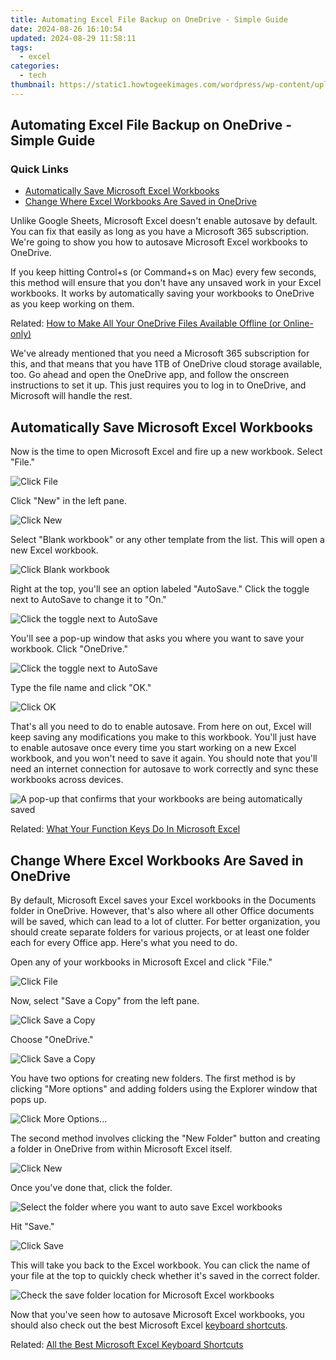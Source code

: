 ```yaml
---
title: Automating Excel File Backup on OneDrive - Simple Guide
date: 2024-08-26 16:10:54
updated: 2024-08-29 11:58:11
tags:
  - excel
categories:
  - tech
thumbnail: https://static1.howtogeekimages.com/wordpress/wp-content/uploads/2021/04/microsoft-excel-logo.jpg
---
```


## Automating Excel File Backup on OneDrive - Simple Guide

### Quick Links

* [Automatically Save Microsoft Excel Workbooks](https://hardware-updates.techidaily.com/easy-to-use-bluetooth-driver-software-for-zexmt-device-compatible-with-all-windows-os/)
* [Change Where Excel Workbooks Are Saved in OneDrive](https://fox-blue.techidaily.com/2024-approved-navigate-motion-sickness-in-virtual-reality-with-ease/)

 Unlike Google Sheets, Microsoft Excel doesn't enable autosave by default. You can fix that easily as long as you have a Microsoft 365 subscription. We're going to show you how to autosave Microsoft Excel workbooks to OneDrive.

 If you keep hitting Control+s (or Command+s on Mac) every few seconds, this method will ensure that you don't have any unsaved work in your Excel workbooks. It works by automatically saving your workbooks to OneDrive as you keep working on them.

Related: [How to Make All Your OneDrive Files Available Offline (or Online-only)](https://on-screen-recording.techidaily.com/new-easy-video-calls-with-googles-hangouts-on-your-android/) 

 We've already mentioned that you need a Microsoft 365 subscription for this, and that means that you have 1TB of OneDrive cloud storage available, too. Go ahead and open the OneDrive app, and follow the onscreen instructions to set it up. This just requires you to log in to OneDrive, and Microsoft will handle the rest.

##  Automatically Save Microsoft Excel Workbooks

 Now is the time to open Microsoft Excel and fire up a new workbook. Select "File."

![Click File](https://static1.howtogeekimages.com/wordpress/wp-content/uploads/2021/04/excel-auto-save-click-file.png) 

 Click "New" in the left pane.

![Click New](https://static1.howtogeekimages.com/wordpress/wp-content/uploads/2021/04/excel-auto-save-click-new.png) 

 Select "Blank workbook" or any other template from the list. This will open a new Excel workbook.

![Click Blank workbook](https://static1.howtogeekimages.com/wordpress/wp-content/uploads/2021/04/excel-auto-save-click-blank-workbook.png) 

 Right at the top, you'll see an option labeled "AutoSave." Click the toggle next to AutoSave to change it to "On."

![Click the toggle next to AutoSave](https://static1.howtogeekimages.com/wordpress/wp-content/uploads/2021/04/excel-auto-save-click-on.png) 

 You'll see a pop-up window that asks you where you want to save your workbook. Click "OneDrive."

![Click the toggle next to AutoSave](https://static1.howtogeekimages.com/wordpress/wp-content/uploads/2021/04/excel-auto-save-click-on.png) 

 Type the file name and click "OK."

![Click OK](https://static1.howtogeekimages.com/wordpress/wp-content/uploads/2021/04/excel-auto-save-click-ok.png) 

 That's all you need to do to enable autosave. From here on out, Excel will keep saving any modifications you make to this workbook. You'll just have to enable autosave once every time you start working on a new Excel workbook, and you won't need to save it again. You should note that you'll need an internet connection for autosave to work correctly and sync these workbooks across devices.

![A pop-up that confirms that your workbooks are being automatically saved](https://static1.howtogeekimages.com/wordpress/wp-content/uploads/2021/04/excel-auto-save-enabled.png) 

Related: [What Your Function Keys Do In Microsoft Excel](https://article-knowledge.techidaily.com/2024-approved-mastering-pcmobile-video-filter-techniques/) 

##  Change Where Excel Workbooks Are Saved in OneDrive

 By default, Microsoft Excel saves your Excel workbooks in the Documents folder in OneDrive. However, that's also where all other Office documents will be saved, which can lead to a lot of clutter. For better organization, you should create separate folders for various projects, or at least one folder each for every Office app. Here's what you need to do.

 Open any of your workbooks in Microsoft Excel and click "File."

![Click File](https://static1.howtogeekimages.com/wordpress/wp-content/uploads/2021/04/excel-auto-save-click-file.png) 

 Now, select "Save a Copy" from the left pane.

![Click Save a Copy](https://static1.howtogeekimages.com/wordpress/wp-content/uploads/2021/04/excel-auto-save-click-save-a-copy.png) 

 Choose "OneDrive."

![Click Save a Copy](https://static1.howtogeekimages.com/wordpress/wp-content/uploads/2021/04/excel-auto-save-click-save-a-copy.png) 

 You have two options for creating new folders. The first method is by clicking "More options" and adding folders using the Explorer window that pops up.

![Click More Options...](https://static1.howtogeekimages.com/wordpress/wp-content/uploads/2021/04/excel-auto-save-click-more-options.png) 

 The second method involves clicking the "New Folder" button and creating a folder in OneDrive from within Microsoft Excel itself.

![Click New](https://static1.howtogeekimages.com/wordpress/wp-content/uploads/2021/04/excel-auto-save-click-new.png) 

 Once you've done that, click the folder.

![Select the folder where you want to auto save Excel workbooks](https://static1.howtogeekimages.com/wordpress/wp-content/uploads/2021/04/excel-auto-save-select-new-folder.png) 

 Hit "Save."

![Click Save](https://static1.howtogeekimages.com/wordpress/wp-content/uploads/2021/04/excel-auto-save-click-save.png) 

 This will take you back to the Excel workbook. You can click the name of your file at the top to quickly check whether it's saved in the correct folder.

![Check the save folder location for Microsoft Excel workbooks](https://static1.howtogeekimages.com/wordpress/wp-content/uploads/2021/04/excel-auto-save-check-save-folder-location.png) 

 Now that you've seen how to autosave Microsoft Excel workbooks, you should also check out the best Microsoft Excel [keyboard shortcuts](https://eaxpv-info.techidaily.com/updated-2024-approved-high-definition-ready-enabling-av1-on-youtube/).

Related: [All the Best Microsoft Excel Keyboard Shortcuts](https://eaxpv-info.techidaily.com/updated-2024-approved-high-definition-ready-enabling-av1-on-youtube/)

<ins class="adsbygoogle"
     style="display:block"
     data-ad-format="autorelaxed"
     data-ad-client="ca-pub-7571918770474297"
     data-ad-slot="1223367746"></ins>



<ins class="adsbygoogle"
     style="display:block"
     data-ad-client="ca-pub-7571918770474297"
     data-ad-slot="8358498916"
     data-ad-format="auto"
     data-full-width-responsive="true"></ins>
